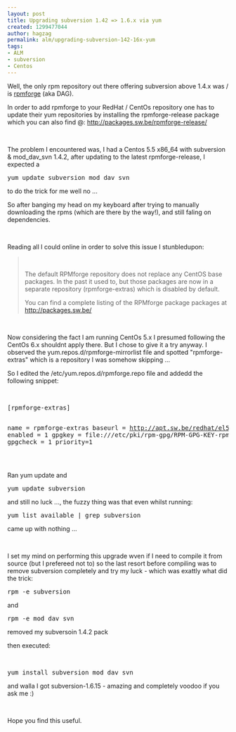 ```yaml
---
layout: post
title: Upgrading subversion 1.42 => 1.6.x via yum
created: 1299477044
author: hagzag
permalink: alm/upgrading-subversion-142-16x-yum
tags:
- ALM
- subversion
- Centos
---
```

<p>Well, the only rpm repository out there offering subversion above 1.4.x was / is <a href="http://apt.sw.be/">rpmforge</a> (aka DAG).</p>
<p>In order to add rpmforge to your RedHat / CentOs repository one has to update their yum repositories by installing the rpmforge-release package which you can also find @: <a href="http://packages.sw.be/rpmforge-release/">http://packages.sw.be/rpmforge-release/</a></p>
<p>&nbsp;</p>
<p>The problem I encountered was, I had a Centos 5.5 x86_64 with subversion &amp; mod_dav_svn 1.4.2, after updating to the latest rpmforge-release, I expected a&nbsp;</p>
<pre class="brush: java;" title="code">
yum update subversion mod_dav_svn</pre>
<p>to do the trick for me well no ...</p>
<p>So after banging my head on my keyboard after trying to manually downloading the rpms (which are there by the way!), and still faling on dependencies.</p>
<p>&nbsp;</p>
<p>Reading all I could online in order to solve this issue I stunbledupon:</p>
<blockquote>
<p>&nbsp;</p>
<p class="line874">The default RPMforge repository does not replace any  CentOS base packages. In the past it used to, but those packages are now  in a separate repository (rpmforge-extras) which is disabled by  default.</p>
You can find a complete listing of the RPMforge package packages at <a class="http" href="http://packages.sw.be/">http://packages.sw.be/</a></blockquote>
<p class="line862">&nbsp;</p>
<p>Now considering the fact I am running CentOs 5.x I presumed following the CentOs 6.x shouldnt apply there. But I chose to give it a try anyway. I observed the yum.repos.d/rpmforge-mirrorlist file and spotted &quot;rpmforge-extras&quot; which is a repository I was somehow skipping ...</p>
<p>So I edited the /etc/yum.repos.d/rpmforge.repo file and addedd the following snippet:</p>
<p>&nbsp;</p>
<pre class="brush: java;" title="code">
[rpmforge-extras]

name = rpmforge-extras
baseurl = http://apt.sw.be/redhat/el5/en/$basearch/extras
enabled = 1
gpgkey = file:///etc/pki/rpm-gpg/RPM-GPG-KEY-rpmforge-dag
gpgcheck = 1
priority=1</pre>
<p>&nbsp;</p>
<p>Ran yum update and&nbsp;</p>
<pre class="brush: java;" title="code">
yum update subversion</pre>
<p>and still no luck ..., the fuzzy thing was that even whilst running:</p>
<pre class="brush: java;" title="code">
yum list available | grep subversion</pre>
<p>came up with nothing ...</p>
<p>&nbsp;</p>
<p>I set my mind on performing this upgrade wven if I need to compile it from source (but I prefereed not to) so the last resort before compiling was to remove subversion completely and try my luck - which was exattly what did the trick:</p>
<pre class="brush: java;" title="code">
rpm -e subversion</pre>
<p>and</p>
<pre class="brush: java;" title="code">
rpm -e mod_dav_svn</pre>
<p>removed my subversoin 1.4.2 pack</p>
<p>then executed:</p>
<p>&nbsp;</p>
<pre class="brush: java;" title="code">
yum install subversion mod_dav_svn</pre>
<p>and walla I got subversion-1.6.15 - amazing and completely voodoo if you ask me :)</p>
<p>&nbsp;</p>
<p>Hope you find this useful.</p>
